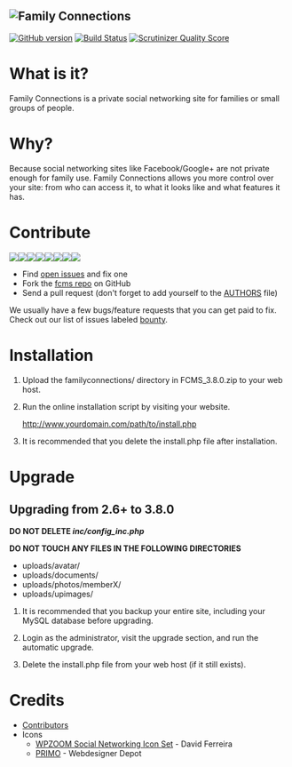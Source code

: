 ![Family Connections](./familyconnections/ui/img/logo.gif)
---

[![GitHub version](https://badge.fury.io/gh/ryanhowdy%2Ffcms.svg)](https://badge.fury.io/gh/ryanhowdy%2Ffcms)
[![Build Status](https://travis-ci.org/ryanhowdy/fcms.svg?branch=master)](https://travis-ci.org/ryanhowdy/fcms)
[![Scrutinizer Quality Score](https://scrutinizer-ci.com/g/ryanhowdy/fcms/badges/quality-score.png?s=755b6ade4f4add05acf377fbaf03bb3a201f471c)](https://scrutinizer-ci.com/g/ryanhowdy/fcms/)

# What is it?
Family Connections is a private social networking site for families or small groups of people.

# Why?
Because social networking sites like Facebook/Google+ are not private enough for family use. Family Connections allows you more control over your site: from who can access it, to what it looks like and what features it has.

# Contribute
[![](https://sourcerer.io/fame/ryanhowdy/ryanhowdy/fcms/images/0)](https://sourcerer.io/fame/ryanhowdy/ryanhowdy/fcms/links/0)[![](https://sourcerer.io/fame/ryanhowdy/ryanhowdy/fcms/images/1)](https://sourcerer.io/fame/ryanhowdy/ryanhowdy/fcms/links/1)[![](https://sourcerer.io/fame/ryanhowdy/ryanhowdy/fcms/images/2)](https://sourcerer.io/fame/ryanhowdy/ryanhowdy/fcms/links/2)[![](https://sourcerer.io/fame/ryanhowdy/ryanhowdy/fcms/images/3)](https://sourcerer.io/fame/ryanhowdy/ryanhowdy/fcms/links/3)[![](https://sourcerer.io/fame/ryanhowdy/ryanhowdy/fcms/images/4)](https://sourcerer.io/fame/ryanhowdy/ryanhowdy/fcms/links/4)[![](https://sourcerer.io/fame/ryanhowdy/ryanhowdy/fcms/images/5)](https://sourcerer.io/fame/ryanhowdy/ryanhowdy/fcms/links/5)[![](https://sourcerer.io/fame/ryanhowdy/ryanhowdy/fcms/images/6)](https://sourcerer.io/fame/ryanhowdy/ryanhowdy/fcms/links/6)[![](https://sourcerer.io/fame/ryanhowdy/ryanhowdy/fcms/images/7)](https://sourcerer.io/fame/ryanhowdy/ryanhowdy/fcms/links/7)
* Find [open issues](https://github.com/ryanhowdy/fcms/issues?labels=&page=1&state=open) and fix one
* Fork the [fcms repo](https://github.com/ryanhowdy/fcms) on GitHub
* Send a pull request (don't forget to add yourself to the [AUTHORS](https://github.com/ryanhowdy/fcms/blob/master/AUTHORS) file)

We usually have a few bugs/feature requests that you can get paid to fix. Check out our list of issues labeled  [bounty](https://github.com/ryanhowdy/fcms/labels/bounty).


# Installation

1. Upload the familyconnections/ directory in FCMS_3.8.0.zip to your web host.

2. Run the online installation script by visiting your website.

     http://www.yourdomain.com/path/to/install.php

3. It is recommended that you delete the install.php file after installation.


# Upgrade

## Upgrading from 2.6+ to 3.8.0

__DO NOT DELETE *inc/config_inc.php*__

__DO NOT TOUCH ANY FILES IN THE FOLLOWING DIRECTORIES__

* uploads/avatar/
* uploads/documents/
* uploads/photos/memberX/
* uploads/upimages/

1. It is recommended that you backup your entire site, including your MySQL database before upgrading.

2. Login as the administrator, visit the upgrade section, and run the automatic upgrade.

3. Delete the install.php file from your web host (if it still exists).

# Credits

* [Contributors](https://github.com/ryanhowdy/fcms/graphs/contributors)
* Icons
    * [WPZOOM Social Networking Icon Set](http://www.wpzoom.com/) - David Ferreira
    * [PRIMO](http://www.webdesignerdepot.com/2009/07/200-free-exclusive-vector-icons-primo/) - Webdesigner Depot

